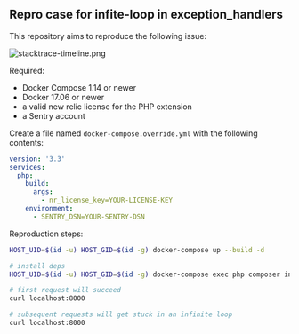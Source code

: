 ## Repro case for infite-loop in exception_handlers

This repository aims to reproduce the following issue:

![stacktrace-timeline.png](stacktrace-timeline.png)

Required:

 - Docker Compose 1.14 or newer
 - Docker 17.06 or newer
 - a valid new relic license for the PHP extension
 - a Sentry account

Create a file named `docker-compose.override.yml` with the following contents:

``` yaml
version: '3.3'
services:
  php:
    build:
      args:
        - nr_license_key=YOUR-LICENSE-KEY
    environment:
      - SENTRY_DSN=YOUR-SENTRY-DSN
```

Reproduction steps:

``` bash
HOST_UID=$(id -u) HOST_GID=$(id -g) docker-compose up --build -d

# install deps
HOST_UID=$(id -u) HOST_GID=$(id -g) docker-compose exec php composer install

# first request will succeed
curl localhost:8000

# subsequent requests will get stuck in an infinite loop
curl localhost:8000
```
